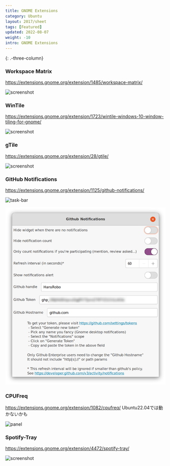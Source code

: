 ```yaml
---
title: GNOME Extensions
category: Ubuntu
layout: 2017/sheet
tags: [Featured]
updated: 2022-08-07
weight: -10
intro: GNOME Extensions
---
```


{: .-three-column}

### Workspace Matrix

https://extensions.gnome.org/extension/1485/workspace-matrix/

![screenshot](https://extensions.gnome.org/extension-data/screenshots/screenshot_1485.png)

### WinTile

https://extensions.gnome.org/extension/1723/wintile-windows-10-window-tiling-for-gnome/

![screenshot](https://extensions.gnome.org/extension-data/screenshots/screenshot_1723.png)

### gTile

https://extensions.gnome.org/extension/28/gtile/

![screenshot](https://extensions.gnome.org/extension-data/screenshots/screenshot_28.png)

### GitHub Notifications

https://extensions.gnome.org/extension/1125/github-notifications/

![task-bar](https://extensions.gnome.org/extension-data/screenshots/screenshot_1125_WJMldKq.png)

![setting](https://raw.githubusercontent.com/HansRobo/mycheatsheets/master/assets/images/github-notifications-settings.png)

### CPUFreq

https://extensions.gnome.org/extension/1082/cpufreq/
Ubuntu22.04では動かないかも

![panel](https://extensions.gnome.org/extension-data/screenshots/screenshot_1082_8G7gjUt.png)


### Spotify-Tray

https://extensions.gnome.org/extension/4472/spotify-tray/

![screenshot](https://extensions.gnome.org/extension-data/screenshots/screenshot_4472.png)